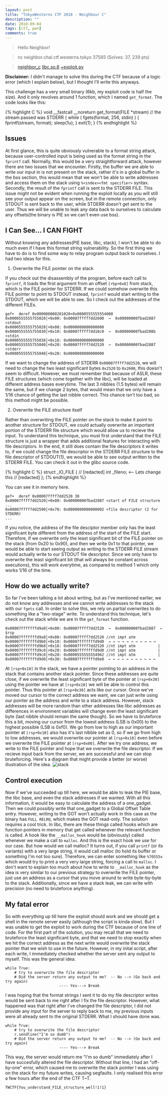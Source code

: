 ```yaml
---
layout: post
title: "TokyoWesterns CTF 2018 - Neighbour C"
description: ""
date: 2018-09-04
tags: [ctf, pwn]
comments: true
---
```


> Hello Neighbor!

> nc neighbor.chal.ctf.westerns.tokyo 37565 (Solves: 37, 239 pts)

> [neighbor_c][neighbour] [libc.so.6][libc] [+exploit.py][exploit]

**Disclaimer:** I didn't manage to solve this during the CTF because of a logic error (which I explain below), but I thought I'll write this anyways.

This challenge has a very small binary (6kb, my exploit code is half the size). And it only revolves around 1 function, which I named `get_format`. The code looks like this:

{% highlight C %}
void __fastcall __noreturn get_format(FILE *stream) // the stream passed was STDERR
{
  while ( fgets(format, 256, stdin) )
  {
    fprintf(stream, format);
    sleep(1u);
  }
  exit(1);
}
{% endhighlight %}

## Issues
At first glance, this is quite obviously vulnerable to a format string attack, because user-controlled input is being used as the format string in the `fprintf` call. Normally, this would be a very straightforward attack, however there are two issues that we encounter. Firstly, the buffer we are able to write our input in is not present on the stack, rather it's in a global buffer in the bss section, this would mean that we won't be able to write addresses and access them on the stack using `%<index><fmt specifier>` syntax. Secondly, the result of the `fprintf` call is sent to the STDERR FILE. This issue might not be evident when running the exploit locally as you will still see your output appear on the screen, but in the remote connection, only STDOUT is sent back to the user, while STDERR doesn't get sent to the user. Thus we will be unable to leak any data back to ourselves to calculate any offsets(the binary is PIE so we can't even use bss).

## I Can See... I CAN FIGHT
Without knowing any addresses(PIE base, libc, stack), I won't be able to do much even if I have this format string vulnerability. So the first thing we have to do is to find some way to relay program output back to ourselves. I had two ideas for this. 

1) Overwrite the FILE pointer on the stack

If you check out the disassembly of the program, before each call to `fprintf`, it loads the first argument from an offset `[rbp+0x8]` from stack, which is the FILE pointer for STDERR. If we could somehow overwrite this FILE pointer to point to STDOUT instead, `fprintf` would start writing to the STDOUT, which we will be able to see. So I check out the addresses of the different FILEs.

```
gef➤  deref 0x000000000201020+0x0000555555554000
0x0000555555755020│+0x00: 0x00007ffff7dd2600  →  0x00000000fbad2887 <stdout
0x0000555555755028│+0x08: 0x0000000000000000
0x0000555555755030│+0x10: 0x00007ffff7dd18c0  →  0x00000000fbad208b <stdin
0x0000555555755038│+0x18: 0x0000000000000000
0x0000555555755040│+0x20: 0x00007ffff7dd2520  →  0x00000000fbad2887 <stderr
0x0000555555755048│+0x28: 0x0000000000000000
```

If we want to change the address of STDERR `0x00007ffff7dd2520`, we will need to change the two least significant bytes `0x2520` to `0x2600`, this doesn't seem to difficult. However, we must remember that because of ASLR, these FILE structures (which come together with the libc), will be loaded at different address bases everytime. The last 3 nibbles (1.5 bytes) will remain the same, but if we change 2 bytes, that would mean that we only have a 1/16 chance of getting the last nibble correct. This chance isn't too bad, so this method might be possible.

2) Overwrite the FILE structure itself

Rather than overwriting the FILE pointer on the stack to make it point to another structure for STDOUT, we could actually overwrite an important portion of the STDERR file structure which would allow us to recieve the input. To understand this technique, you must first understand that the FILE structure is just a wrapper that adds additional features for interacting with file descriptors. In the end, it still does contain the file descriptors it writes to, if we could change the file descriptor in the STDERR FILE structure to the file descriptor of STDOUT(1), we would be able to see output written to the STDERR FILE. You can check it out in the glibc source code.

{% highlight C %}
struct _IO_FILE
{
  // [redacted]
  int _fileno;  <-- Lets change this
  // [redacted]
};
{% endhighlight %}

You can see it in memory here.

```
gef➤  deref 0x00007ffff7dd2520 30
0x00007ffff7dd2520│+0x00: 0x00000000fbad2887 <start of FILE structure
...
0x00007ffff7dd2590│+0x70: 0x0000000000000002 <file descriptor (2 for STDERR)
...
```
If you notice, the address of the file desciptor member only has the least significant byte different from the address of the start of the FILE start. Therefore, if we overwrite only the least significant bit of the FILE pointer on the stack (from 0x20 to 0x90), and then we write 0x1 to that pointer, we would be able to start seeing output as writing to the STDERR FILE stream would actually write to our STDOUT file descriptor. Since we only have to overwrite the least significant bit (that will always be constant across executions), this will work everytime, as compared to method 1 which only works 1/16 of the time.

## How do we actually write?
So far I've been talking a lot about writing, but as I've mentioned earlier, we do not know any addresses and we cannot write addresses to the stack with our `fgets` call. In order to solve this, we rely on partial overwrites to do something like a "two-stage" write. To understand this technique, let's check out the stack while we are in the `get_format` function.

```
0x00007fffffffd9a0│+0x00: 0x00007ffff7dd2520  →  0x00000000fbad2887	 ← $rsp
0x00007fffffffd9a8│+0x08: 0x00007ffff7dd2520 //nt impt atm
0x00007fffffffd9b0│+0x10: 0x00007fffffffd9d0  → → → → → → → → → → → 
0x00007fffffffd9b8│+0x18: 0x00007ffff7dd2520 //nt impt atm			| 
0x00007fffffffd9c0│+0x20: 0x00007fffffffd9d0 //nt impt atm			|
0x00007fffffffd9c8│+0x28: 0x0000555555554962 //nt impt atm			|
0x00007fffffffd9d0│+0x30: 0x00007fffffffd9e0  ← ← ← ← ← ← ← ← ← ← ←
```

At `[rsp+0x10]` in the stack, we have a pointer pointing to an address in the stack that contains another stack pointer. Since these addresses are quite close, if we overwrite the least significant byte of the pointer at `[rsp+0x30]` using the pointer we have at `[rsp+0x10]` we will be able to control this pointer. Thus this pointer at `[rsp+0x30]` acts like our cursor. Once we've moved our cursor to the correct address we want, we can just write using our pointer as the address and write to a stack address. However, stack addresses will be more random than other addresses like libc addresses as differences in environment variables will change even the least significant byte (last nibble should remain the same though). So we have to bruteforce this a bit, moving our cursor from the lowest address (LSB is 0x00) to the highest possible (LSB is 0xf0). We go from low to high as our important pointer at `[rsp+0x10]` also has it's last nibble set as 0, so if we go from high to low addresses, we would overwrite our pointer at `[rsp+0x10]` even before we overwrite the FILE pointer at `[rsp+0x00]`. After we try one address, we write to the FILE pointer and hope that we overwrite the file descriptor. If we recieve input back from the server, we are successful and we can stop bruteforcing. Here's a diagram that might provide a better (or worse) illustration of the idea.
![stack][stack]

## Control execution
Now if we've succeeded up till here, we would be able to leak the PIE base, the libc base, and even the stack addresses if we wanted. With all this information, it would be easy to calculate the address of a one_gadget. Then we could possibly write that one_gadget to a Global Offset Table entry. However, writing to the GOT won't actually work in this case as the binary has `FULL RELRO`, which makes the GOT read-only. The solution requires a cool trick. In libc, there are these things called hooks which are function pointers in memory that get called whenever the relevant function is called. A hook like the `__malloc_hook` would be (obviously) called whenever we make a call to `malloc`. And this is the exact hook we use for our case. But how would we call malloc? It turns out, if you call `printf` (or its variants) with a very large string, it would call malloc (to hold its buffer or something I'm not too sure). Therefore, we can enter something like `%70555x` which would try to print a very very large string, forcing a call to `malloc`. I don't want to explain too much about how to write to `__malloc_hook` as the idea is very similar to our previous strategy to overwrite the FILE pointer, just use an address as a cursor that you move around to write byte-by-byte to the stack. Additionally, since we have a stack leak, we can write with precision (no need to bruteforce anything).

## My fatal error
So with everything up till here the exploit should work and we should get a shell in the remote server easily (although the script is kinda slow). But I was unable to get the exploit to work during the CTF because of one line of code. For the first part of the solution, you may recall that we need to bruteforce the least significant byte, and that we need to stop exactly when we hit the correct address as the next write would overwrite the stack pointer that we wish to use in the future. However, in my inital script, after each write, I immediately checked whether the server sent any output to myself. This was the general idea.
```
while True:
	# try to overwrite the file descriptor
	# Did the server return any output to me?  -- No --> (Go back and try again)
						---- Yes---> Break
```
I was hoping that the format strings I sent it to do my file descriptor writes would be sent back to me right after I fix the file descriptor. However, what happened was that right after I've changed the file descriptor, I did not provide any input for the server to reply back to me, my previous inputs were all already sent to the original STDERR. What I should have done was.
```
while True:
	# try to overwrite the file descriptor
	r.sendline("I'm so dumb")
	# Did the server return any output to me?  -- No --> (Go back and try again)
						---- Yes---> Break
```
This way, the server would return me "I'm so dumb" immediately after I have succesfully altered the file descriptor. Without that line, I had an "off-by-one" error, which caused me to overwrite the stack pointer I was using on the stack for my future writes, causing segfaults. I only realised this error a few hours after the end of the CTF T~T.

`TWCTF{You_understand_FILE_structure_well!1!1}`


[neighbour]:{{site.baseurl}}/ctf/TokyoWesterns18/neighbour/neighbour
[libc]:{{site.baseurl}}/ctf/TokyoWesterns18/neighbour/libc.so.6
[exploit]:{{site.baseurl}}/ctf/TokyoWesterns18/neighbour/exploit.py
[stack]:{{site.baseurl}}/ctf/TokyoWesterns18/neighbour/stack.jpeg
